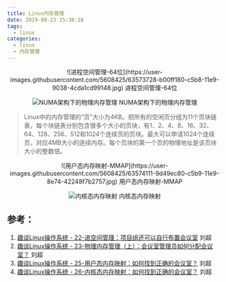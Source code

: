 ```yaml
---
title: Linux内存管理
date: 2019-08-23 15:38:18
tags:
  - linux
categories:
  - linux  
  - 内存管理 
---
```


<p hidden></p>
<!-- more -->

<div style="text-align: center;">
![进程空间管理-64位](https://user-images.githubusercontent.com/5608425/63573728-b00ff180-c5b8-11e9-9038-4cda1cd99148.jpg) 进程空间管理-64位

![NUMA架构下的物理内存管理](https://user-images.githubusercontent.com/5608425/63572472-873a2d00-c5b5-11e9-9253-5282537c00b2.JPG)    NUMA架构下的物理内存管理
</div>

 > Linux中的内存管理的“页”大小为4KB。把所有的空闲页分组为11个页块链表，每个块链表分别包含很多个大小的页块，有1、2、4、8、16、32、64、128、256、512和1024个连续页的页块。最大可以申请1024个连续页，对应4MB大小的连续内存。每个页块的第一个页的物理地址是该页块大小的整数倍。

<div style="text-align: center;">	
![用户态内存映射-MMAP](https://user-images.githubusercontent.com/5608425/63574111-9d49ec80-c5b9-11e9-8e74-42248f7b2757.jpg)   用户态内存映射-MMAP

![内核态内存映射](https://user-images.githubusercontent.com/5608425/63574862-58bf5080-c5bb-11e9-8fcc-f342ecbb7f76.jpg)  内核态内存映射
</div>


## 参考：

1. [趣谈Linux操作系统 - 22-进空间管理：项目组还可以自行布置会议室]()  刘超
2. [趣谈Linux操作系统 - 23-物理内存管理（上）：会议室管理员如何分配会议室？]()   刘超
3. [趣谈Linux操作系统 - 25-用户态内存映射：如何找到正确的会议室？]()  刘超
4. [趣谈Linux操作系统 - 26-内核态内存映射：如何找到正确的会议室？]()   刘超 
